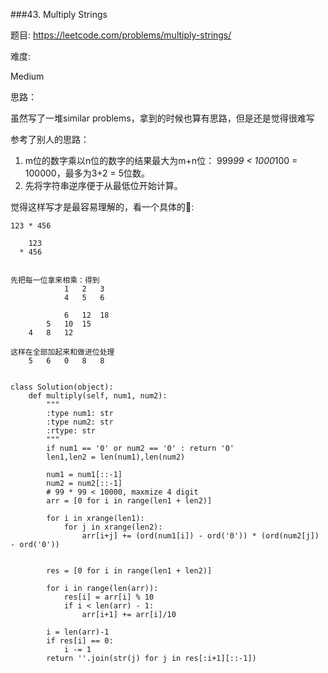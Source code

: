 ###43. Multiply Strings

题目:
<https://leetcode.com/problems/multiply-strings/>


难度:

Medium 


思路：

虽然写了一堆similar problems，拿到的时候也算有思路，但是还是觉得很难写

参考了别人的思路：

1. m位的数字乘以n位的数字的结果最大为m+n位：
999*99 < 1000*100 = 100000，最多为3+2 = 5位数。
2. 先将字符串逆序便于从最低位开始计算。


觉得这样写才是最容易理解的，看一个具体的🌰:

```
123 * 456

	123
  * 456
  

先把每一位拿来相乘：得到
			1   2   3
		    4   5   6
		    
			6	12	18
		5	10	15
	4	8	12

这样在全部加起来和做进位处理
	5	6	0	8	8


```




```
class Solution(object):
    def multiply(self, num1, num2):
        """
        :type num1: str
        :type num2: str
        :rtype: str
        """
        if num1 == '0' or num2 == '0' : return '0'
        len1,len2 = len(num1),len(num2)
        
        num1 = num1[::-1]
        num2 = num2[::-1]
        # 99 * 99 < 10000, maxmize 4 digit
        arr = [0 for i in range(len1 + len2)]

        for i in xrange(len1):
            for j in xrange(len2):
                arr[i+j] += (ord(num1[i]) - ord('0')) * (ord(num2[j]) - ord('0'))


        res = [0 for i in range(len1 + len2)]

        for i in range(len(arr)):
            res[i] = arr[i] % 10
            if i < len(arr) - 1:
                arr[i+1] += arr[i]/10
        
        i = len(arr)-1
        if res[i] == 0:
            i -= 1
        return ''.join(str(j) for j in res[:i+1][::-1])
```
